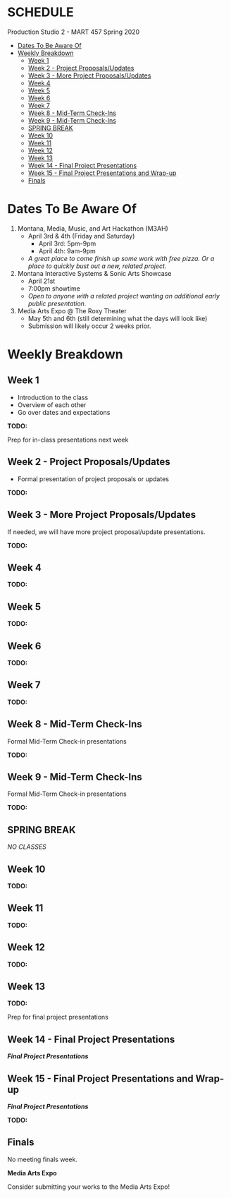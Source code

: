# SCHEDULE

Production Studio 2 - MART 457
Spring 2020

<!-- TOC depthFrom:1 depthTo:6 withLinks:1 updateOnSave:0 orderedList:0 -->

- [Dates To Be Aware Of](#dates-to-be-aware-of)
- [Weekly Breakdown](#weekly-breakdown)
	- [Week 1](#week-1)
	- [Week 2 - Project Proposals/Updates](#week-2---project-proposalsupdates)
	- [Week 3 - More Project Proposals/Updates](#week-3---more-project-proposalsupdates)
	- [Week 4](#week-4)
	- [Week 5](#week-5)
	- [Week 6](#week-6)
	- [Week 7](#week-7)
	- [Week 8 - Mid-Term Check-Ins](#week-8---mid-term-check-ins)
	- [Week 9 - Mid-Term Check-Ins](#week-9---mid-term-check-ins)
	- [SPRING BREAK](#spring-break)
	- [Week 10](#week-10)
	- [Week 11](#week-11)
	- [Week 12](#week-12)
	- [Week 13](#week-13)
	- [Week 14 - Final Project Presentations](#week-14---final-project-presentations)
	- [Week 15  - Final Project Presentations and Wrap-up](#week-15---final-project-presentations-and-wrap-up)
	- [Finals](#finals)

<!-- /TOC -->

# Dates To Be Aware Of


1. Montana, Media, Music, and Art Hackathon (M3AH)
    - April 3rd & 4th (Friday and Saturday)
        - April 3rd: 5pm-9pm
        - April 4th: 9am-9pm
    - _A great place to come finish up some work with free pizza. Or a place to quickly bust out a new, related project._
2. Montana Interactive Systems & Sonic Arts Showcase
    - April 21st
    - 7:00pm showtime
    - _Open to anyone with a related project wanting an additional early public presentation._
3. Media Arts Expo @ The Roxy Theater
    - May 5th and 6th (still determining what the days will look like)
    - Submission will likely occur 2 weeks prior.



# Weekly Breakdown

## Week 1

- Introduction to the class
- Overview of each other
- Go over dates and expectations

**TODO:**

Prep for in-class presentations next week


## Week 2 - Project Proposals/Updates

- Formal presentation of project proposals or updates

**TODO:**


## Week 3 - More Project Proposals/Updates

If needed, we will have more project proposal/update presentations.


**TODO:**


## Week 4

**TODO:**


## Week 5

**TODO:**


## Week 6

**TODO:**


## Week 7

**TODO:**


## Week 8 - Mid-Term Check-Ins

Formal Mid-Term Check-in presentations

**TODO:**


## Week 9 - Mid-Term Check-Ins

Formal Mid-Term Check-in presentations


**TODO:**


## SPRING BREAK

_NO CLASSES_


## Week 10

**TODO:**


## Week 11

**TODO:**


## Week 12

**TODO:**


## Week 13

**TODO:**

Prep for final project presentations


## Week 14 - Final Project Presentations

**_Final Project Presentations_**


## Week 15  - Final Project Presentations and Wrap-up

**_Final Project Presentations_**

**TODO:**


## Finals

No meeting finals week.

**Media Arts Expo**

Consider submitting your works to the Media Arts Expo!

